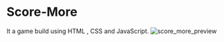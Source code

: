 # Score-More
It a game build using HTML , CSS and JavaScript.
![score_more_preview ](https://user-images.githubusercontent.com/102579070/190225507-cafd6f9f-b545-46f9-b96b-b5feb8fcb669.png)
